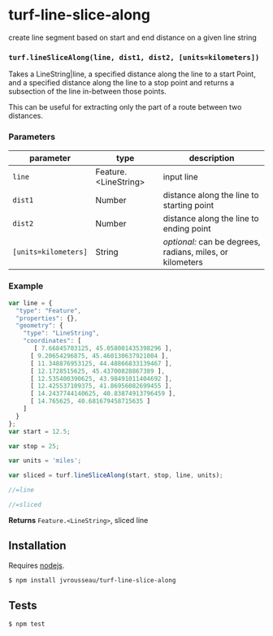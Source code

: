# turf-line-slice-along

create line segment based on start and end distance on a given line string


### `turf.lineSliceAlong(line, dist1, dist2, [units=kilometers])`

Takes a LineString|line, a specified distance along the line to a start Point,
and a specified  distance along the line to a stop point
and returns a subsection of the line in-between those points.

This can be useful for extracting only the part of a route between two distances.

### Parameters

| parameter            | type                    | description                                               |
| -------------------- | ----------------------- | --------------------------------------------------------- |
| `line`               | Feature\.\<LineString\> | input line                                                |
| `dist1`              | Number                  | distance along the line to starting point                 |
| `dist2`              | Number                  | distance along the line to ending point                   |
| `[units=kilometers]` | String                  | _optional:_ can be degrees, radians, miles, or kilometers |


### Example

```js
var line = {
  "type": "Feature",
  "properties": {},
  "geometry": {
    "type": "LineString",
    "coordinates": [
       [ 7.66845703125, 45.058001435398296 ],
      [ 9.20654296875, 45.460130637921004 ],
      [ 11.348876953125, 44.48866833139467 ],
      [ 12.1728515625, 45.43700828867389 ],
      [ 12.535400390625, 43.98491011404692 ],
      [ 12.425537109375, 41.86956082699455 ],
      [ 14.2437744140625, 40.83874913796459 ],
      [ 14.765625, 40.681679458715635 ]
    ]
  }
};
var start = 12.5;

var stop = 25;

var units = 'miles';

var sliced = turf.lineSliceAlong(start, stop, line, units);

//=line

//=sliced
```


**Returns** `Feature.<LineString>`, sliced line

## Installation

Requires [nodejs](http://nodejs.org/).

```sh
$ npm install jvrousseau/turf-line-slice-along
```

## Tests

```sh
$ npm test
```
